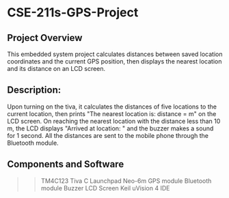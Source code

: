 # CSE-211s-GPS-Project
## Project Overview
This embedded system project calculates distances between saved location coordinates and the current GPS position, then displays the nearest location and its distance on an LCD screen.
## Description:
Upon turning on the tiva, it calculates the distances of five locations to the current location, then prints "The nearest location is:      distance =  m" on the LCD screen.
On reaching the nearest location with the distance less than 10 m, the LCD displays "Arrived at location:   " and the buzzer makes a sound for 1 second.
All the distances are sent to the mobile phone through the Bluetooth module.
## Components and Software
>> TM4C123 Tiva C Launchpad
>> Neo-6m GPS module
>> Bluetooth module
>> Buzzer
>> LCD Screen
>> Keil uVision 4 IDE  
